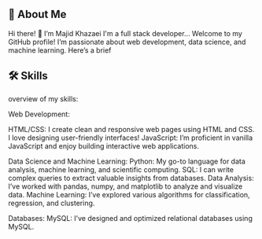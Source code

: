 
## 🚀 About Me

Hi there! 👋 I’m Majid Khazaei
I'm a full stack developer...
Welcome to my GitHub profile! I’m passionate about web development, data science, and machine learning. Here’s a brief 

## 🛠 Skills
overview of my skills:


Web Development:
   
HTML/CSS: I create clean and responsive web pages using HTML and CSS. I love designing user-friendly interfaces!
JavaScript: I’m proficient in vanilla JavaScript and enjoy building interactive web applications.

Data Science and Machine Learning:
    Python: My go-to language for data analysis, machine learning, and scientific computing.
    SQL: I can write complex queries to extract valuable insights from databases.
    Data Analysis: I’ve worked with pandas, numpy, and matplotlib to analyze and visualize data.
    Machine Learning: I’ve explored various algorithms for classification, regression, and clustering.

Databases:
    MySQL: I’ve designed and optimized relational databases using MySQL.




